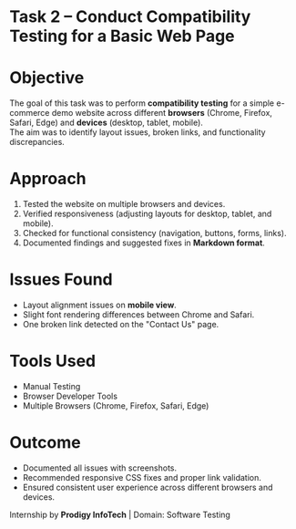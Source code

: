 # Task 2 – Conduct Compatibility Testing for a Basic Web Page

# Objective
The goal of this task was to perform **compatibility testing** for a simple e-commerce demo website across different **browsers** (Chrome, Firefox, Safari, Edge) and **devices** (desktop, tablet, mobile).  
The aim was to identify layout issues, broken links, and functionality discrepancies.

# Approach
1. Tested the website on multiple browsers and devices.  
2. Verified responsiveness (adjusting layouts for desktop, tablet, and mobile).  
3. Checked for functional consistency (navigation, buttons, forms, links).  
4. Documented findings and suggested fixes in **Markdown format**.  

# Issues Found
- Layout alignment issues on **mobile view**.  
- Slight font rendering differences between Chrome and Safari.  
- One broken link detected on the "Contact Us" page.  

# Tools Used
- Manual Testing  
- Browser Developer Tools  
- Multiple Browsers (Chrome, Firefox, Safari, Edge)  

# Outcome
- Documented all issues with screenshots.  
- Recommended responsive CSS fixes and proper link validation.  
- Ensured consistent user experience across different browsers and devices.  

Internship by **Prodigy InfoTech** | Domain: Software Testing
